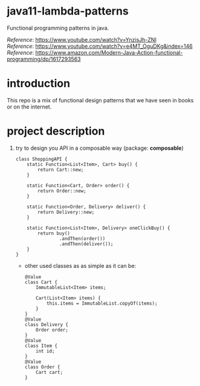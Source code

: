 # java11-lambda-patterns
Functional programming patterns in java.

_Reference_: https://www.youtube.com/watch?v=YnzisJh-ZNI  
_Reference_: https://www.youtube.com/watch?v=e4MT_OguDKg&index=146  
_Reference_: https://www.amazon.com/Modern-Java-Action-functional-programming/dp/1617293563

# introduction
This repo is a mix of functional design patterns that we have seen
in books or on the internet. 

# project description
1.  try to design you API in a composable way (package: **composable**)
    ```
    class ShoppingAPI {
        static Function<List<Item>, Cart> buy() {
            return Cart::new;
        }
    
        static Function<Cart, Order> order() {
            return Order::new;
        }
    
        static Function<Order, Delivery> deliver() {
            return Delivery::new;
        }
    
        static Function<List<Item>, Delivery> oneClickBuy() {
            return buy()
                    .andThen(order())
                    .andThen(deliver());
        }
    }
    ```
    * other used classes as as simple as it can be:
        ```
        @Value
        class Cart {
            ImmutableList<Item> items;
        
            Cart(List<Item> items) {
                this.items = ImmutableList.copyOf(items);
            }
        }
        @Value
        class Delivery {
            Order order;
        }
        @Value
        class Item {
            int id;
        }
        @Value
        class Order {
            Cart cart;
        }
        ```